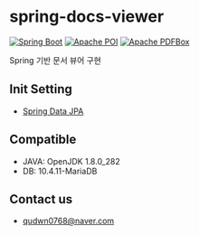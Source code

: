 # spring-docs-viewer

[![Spring Boot](https://img.shields.io/badge/Spring%20Boot-6DB33F?style=flat&logo=springboot&logoColor=white)](https://spring.io/projects/spring-boot)
[![Apache POI](https://img.shields.io/badge/Apache%20POI-Spreadsheet%20&%20Docs-blue?style=flat&logo=apache&logoColor=white)](https://poi.apache.org)
[![Apache PDFBox](https://img.shields.io/badge/Apache%20PDFBox-PDF%20Processing-red?style=flat&logo=adobeacrobatreader&logoColor=white)](https://pdfbox.apache.org)

Spring 기반 문서 뷰어 구현

## Init Setting
- [Spring Data JPA](https://start.spring.io/#!type=gradle-project&language=java&platformVersion=2.7.3&packaging=jar&jvmVersion=1.8&groupId=com.docs&artifactId=viewer&name=viewer&description=Spring%20project%20for%20Docs%20Viewer&packageName=com.docs.viewer&dependencies=data-jpa,validation,devtools,mariadb,lombok,spring-ai-tika-document-reader,spring-ai-pdf-document-reader)

## Compatible
- JAVA: OpenJDK 1.8.0_282
- DB: 10.4.11-MariaDB

## Contact us
- qudwn0768@naver.com